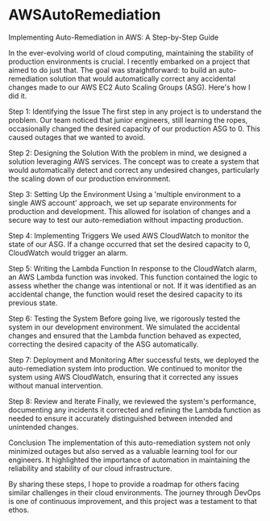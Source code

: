 # AWSAutoRemediation

Implementing Auto-Remediation in AWS: A Step-by-Step Guide

In the ever-evolving world of cloud computing, maintaining the stability of production environments is crucial. I recently embarked on a project that aimed to do just that. The goal was straightforward: to build an auto-remediation solution that would automatically correct any accidental changes made to our AWS EC2 Auto Scaling Groups (ASG). Here's how I did it.

Step 1: Identifying the Issue
The first step in any project is to understand the problem. Our team noticed that junior engineers, still learning the ropes, occasionally changed the desired capacity of our production ASG to 0. This caused outages that we wanted to avoid.

Step 2: Designing the Solution
With the problem in mind, we designed a solution leveraging AWS services. The concept was to create a system that would automatically detect and correct any undesired changes, particularly the scaling down of our production environment.

Step 3: Setting Up the Environment
Using a 'multiple environment to a single AWS account' approach, we set up separate environments for production and development. This allowed for isolation of changes and a secure way to test our auto-remediation without impacting production.

Step 4: Implementing Triggers
We used AWS CloudWatch to monitor the state of our ASG. If a change occurred that set the desired capacity to 0, CloudWatch would trigger an alarm.

Step 5: Writing the Lambda Function
In response to the CloudWatch alarm, an AWS Lambda function was invoked. This function contained the logic to assess whether the change was intentional or not. If it was identified as an accidental change, the function would reset the desired capacity to its previous state.

Step 6: Testing the System
Before going live, we rigorously tested the system in our development environment. We simulated the accidental changes and ensured that the Lambda function behaved as expected, correcting the desired capacity of the ASG automatically.

Step 7: Deployment and Monitoring
After successful tests, we deployed the auto-remediation system into production. We continued to monitor the system using AWS CloudWatch, ensuring that it corrected any issues without manual intervention.

Step 8: Review and Iterate
Finally, we reviewed the system's performance, documenting any incidents it corrected and refining the Lambda function as needed to ensure it accurately distinguished between intended and unintended changes.

Conclusion
The implementation of this auto-remediation system not only minimized outages but also served as a valuable learning tool for our engineers. It highlighted the importance of automation in maintaining the reliability and stability of our cloud infrastructure.

By sharing these steps, I hope to provide a roadmap for others facing similar challenges in their cloud environments. The journey through DevOps is one of continuous improvement, and this project was a testament to that ethos.